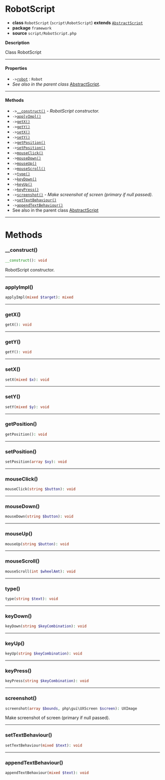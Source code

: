 # RobotScript

- **class** `RobotScript` (`script\RobotScript`) **extends** [`AbstractScript`](https://github.com/jphp-compiler/develnext/blob/master/dn-app-framework/api-docs/classes/php/gui/framework/AbstractScript.md)
- **package** `framework`
- **source** `script/RobotScript.php`

**Description**

Class RobotScript

---

#### Properties

- `->`[`robot`](#prop-robot) : `Robot`
- *See also in the parent class* [AbstractScript](https://github.com/jphp-compiler/develnext/blob/master/dn-app-framework/api-docs/classes/php/gui/framework/AbstractScript.md).

---

#### Methods

- `->`[`__construct()`](#method-__construct) - _RobotScript constructor._
- `->`[`applyImpl()`](#method-applyimpl)
- `->`[`getX()`](#method-getx)
- `->`[`getY()`](#method-gety)
- `->`[`setX()`](#method-setx)
- `->`[`setY()`](#method-sety)
- `->`[`getPosition()`](#method-getposition)
- `->`[`setPosition()`](#method-setposition)
- `->`[`mouseClick()`](#method-mouseclick)
- `->`[`mouseDown()`](#method-mousedown)
- `->`[`mouseUp()`](#method-mouseup)
- `->`[`mouseScroll()`](#method-mousescroll)
- `->`[`type()`](#method-type)
- `->`[`keyDown()`](#method-keydown)
- `->`[`keyUp()`](#method-keyup)
- `->`[`keyPress()`](#method-keypress)
- `->`[`screenshot()`](#method-screenshot) - _Make screenshot of screen (primary if null passed)._
- `->`[`setTextBehaviour()`](#method-settextbehaviour)
- `->`[`appendTextBehaviour()`](#method-appendtextbehaviour)
- See also in the parent class [AbstractScript](https://github.com/jphp-compiler/develnext/blob/master/dn-app-framework/api-docs/classes/php/gui/framework/AbstractScript.md)

---
# Methods

<a name="method-__construct"></a>

### __construct()
```php
__construct(): void
```
RobotScript constructor.

---

<a name="method-applyimpl"></a>

### applyImpl()
```php
applyImpl(mixed $target): mixed
```

---

<a name="method-getx"></a>

### getX()
```php
getX(): void
```

---

<a name="method-gety"></a>

### getY()
```php
getY(): void
```

---

<a name="method-setx"></a>

### setX()
```php
setX(mixed $x): void
```

---

<a name="method-sety"></a>

### setY()
```php
setY(mixed $y): void
```

---

<a name="method-getposition"></a>

### getPosition()
```php
getPosition(): void
```

---

<a name="method-setposition"></a>

### setPosition()
```php
setPosition(array $xy): void
```

---

<a name="method-mouseclick"></a>

### mouseClick()
```php
mouseClick(string $button): void
```

---

<a name="method-mousedown"></a>

### mouseDown()
```php
mouseDown(string $button): void
```

---

<a name="method-mouseup"></a>

### mouseUp()
```php
mouseUp(string $button): void
```

---

<a name="method-mousescroll"></a>

### mouseScroll()
```php
mouseScroll(int $wheelAmt): void
```

---

<a name="method-type"></a>

### type()
```php
type(string $text): void
```

---

<a name="method-keydown"></a>

### keyDown()
```php
keyDown(string $keyCombination): void
```

---

<a name="method-keyup"></a>

### keyUp()
```php
keyUp(string $keyCombination): void
```

---

<a name="method-keypress"></a>

### keyPress()
```php
keyPress(string $keyCombination): void
```

---

<a name="method-screenshot"></a>

### screenshot()
```php
screenshot(array $bounds, php\gui\UXScreen $screen): UXImage
```
Make screenshot of screen (primary if null passed).

---

<a name="method-settextbehaviour"></a>

### setTextBehaviour()
```php
setTextBehaviour(mixed $text): void
```

---

<a name="method-appendtextbehaviour"></a>

### appendTextBehaviour()
```php
appendTextBehaviour(mixed $text): void
```